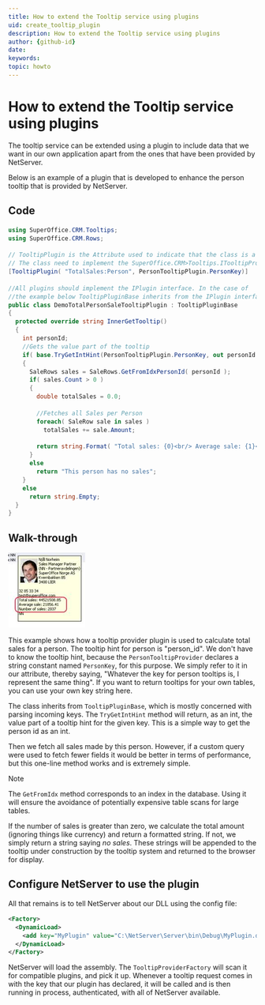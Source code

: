 ```yaml
---
title: How to extend the Tooltip service using plugins
uid: create_tooltip_plugin
description: How to extend the Tooltip service using plugins
author: {github-id}
date:
keywords:
topic: howto
---
```


# How to extend the Tooltip service using plugins

The tooltip service can be extended using a plugin to include data that we want in our own application apart from the ones that have been provided by NetServer.

Below is an example of a plugin that is developed to enhance the person tooltip that is provided by NetServer.

## Code

```csharp
using SuperOffice.CRM.Tooltips;
using SuperOffice.CRM.Rows;

// TooltipPlugin is the Attribute used to indicate that the class is a //Tooltip Provider Plugin. 
// The class need to implement the SuperOffice.CRM>Tooltips.ITooltipProviderPlugin interface.
[TooltipPlugin( "TotalSales:Person", PersonTooltipPlugin.PersonKey)]

//All plugins should implement the IPlugin interface. In the case of
//the example below TooltipPluginBase inherits from the IPlugin interface
public class DemoTotalPersonSaleTooltipPlugin : TooltipPluginBase
{
  protected override string InnerGetTooltip()
  {
    int personId;
    //Gets the value part of the tooltip
    if( base.TryGetIntHint(PersonTooltipPlugin.PersonKey, out personId ) )
    {
      SaleRows sales = SaleRows.GetFromIdxPersonId( personId );
      if( sales.Count > 0 )
      {
        double totalSales = 0.0;

        //Fetches all Sales per Person
        foreach( SaleRow sale in sales )
          totalSales += sale.Amount;

        return string.Format( "Total sales: {0}<br/> Average sale: {1}<br/> Number of sales: {2}", totalSales, totalSales / sales.Count, sales.Count );
      }
      else
        return "This person has no sales";
    }
    else
      return string.Empty;
  }
}
```

## Walk-through

![01][img1]

This example shows how a tooltip provider plugin is used to calculate total sales for a person. The tooltip hint for person is "person_id". We don't have to know the tooltip hint, because the `PersonTooltipProvider` declares a string constant named `PersonKey`, for this purpose. We simply refer to it in our attribute, thereby saying, "Whatever the key for person tooltips is, I represent the same thing". If you want to return tooltips for your own tables, you can use your own key string here.

The class inherits from `TooltipPluginBase`, which is mostly concerned with parsing incoming keys. The `TryGetIntHint` method will return, as an int, the value part of a tooltip hint for the given key. This is a simple way to get the person id as an int.

Then we fetch all sales made by this person. However, if a custom query were used to fetch fewer fields it would be better in terms of performance, but this one-line method works and is extremely simple.

> [!NOTE]
> The `GetFromIdx` method corresponds to an index in the database. Using it will ensure the avoidance of potentially expensive table scans for large tables.

If the number of sales is greater than zero, we calculate the total amount (ignoring things like currency) and return a formatted string. If not, we simply return a string saying *no sales*. These strings will be appended to the tooltip under construction by the tooltip system and returned to the browser for display.

## Configure NetServer to use the plugin

All that remains is to tell NetServer about our DLL using the config file:

```XML
<Factory>
  <DynamicLoad>
    <add key="MyPlugin" value="C:\NetServer\Server\bin\Debug\MyPlugin.dll" />
  </DynamicLoad>
</Factory>
```

NetServer will load the assembly. The `TooltipProviderFactory` will scan it for compatible plugins, and pick it up. Whenever a tooltip request comes in with the key that our plugin has declared, it will be called and is then running in process, authenticated, with all of NetServer available.

<!-- Referenced links -->

<!-- Referenced images -->
[img1]: media/image001.jpg
